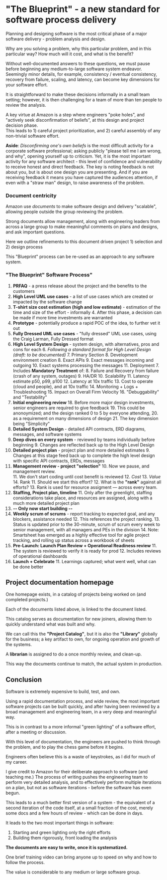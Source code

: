 # "The Blueprint" - a new standard for software process delivery

Planning and designing software is the most critical phase 
of a major software delivery - problem analysis and design.

Why are you solving a problem, why this particular problem, and in this particular way?
How much will it cost, and what is the benefit?

Without well-documented answers to these questions, we must pause before
beginning any medium-to-large software system endeavor.  
Seemingly minor details, for example,  consistency / eventual consistency, recovery from failure, scaling,
and latency, can become key dimensions for your software effort.

It is straightforward to make these decisions informally in a small team setting; 
however, it is then challenging for a team of
more than ten people to review the analysis.  

A key virtue at Amazon
is a step where engineers "poke holes", 
and "actively seek disconfirmation of beliefs", 
at this design and project decision phase.  
This leads to 1) careful project prioritization,
and 2) careful assembly of any non-trivial software effort.  

**Aside**: _Disconfirming one's own beliefs_ is the most difficult
activity for a corporate software professional; asking publicly
"please tell me I am wrong, and why", opening yourself
up to criticism.  Yet, it is the most important activity
for any software architect - this level of confidence
and vulnerability to receive honest and direct feedback.
The key is noting feedback is not about you, but is about
one design you are presenting.  And if you are receiving
feedback it means you have captured the audiences attention,
if even with a "straw man" design, to raise awareness of
the problem.

### Document centricity

Amazon use _documents_
to make software design and delivery "scalable", 
allowing people outside the group reviewing the problem.

Strong documents allow management, along with engineering leaders from across a large group
to make meaningful comments on plans and designs, and ask important questions.

Here we outline refinements to this document driven project 1) selection and 2) design process

This "Blueprint" process can be re-used as an approach to any software system.

### "The Blueprint" Software Process"

1. **PRFAQ** - a press release about the project and the benefits to the customers
2. **High Level UML use cases** - a list of use cases which are created or impacted by the software change
3. **T-shirt size cost estimation (high and low estimate)** - estimation of the time and size of the effort - informally
   4. After this phase, a decision can be made if more time investments are warranted
5. **Prototype** - potentially produce a rapid POC of the idea, to further vet it out
4. **Fully Dressed UML use cases** - "fully dressed" UML use cases, using the Craig Larman, Fully Dressed format
5. **High Level System Design** - system design, with alternatives, pros and cons for each
   6. *Following a standard format for High Level Design (draft:  to be documented)*
      7. Primary Section
         8. Development environment creation
         8. Exact APIs
         9. Exact messages incoming and outgoing
         10. Exact systems processing the messages
         11. Deployment
      7. Includes **Mandatory Treatment** of:
         8. Failure and Recovery from failure (crash of any system, outages)
         9. HA/DR
         10. Scalability
         11. Latency estimate p50, p99, p100
         12. Latency at 10x traffic
         13. Cost to operate (cloud and people), and at 10x traffic
         14. Monitoring + Logs + Troubleshooting
         15. Impact on Overall Firm Velocity
         16. "Debuggability" and "Testability"
17. **Initial engineering review**
    18. Before more major design investments, senior engineers are required to give feedback
    19. This could be anonoymized; and the design ranked 0 to 5 by everyone attending, 
    20. as a requirement on many dimensions of design
    21. The key dimension being "Simplicity"
7. **Detailed System Design** - detailed API contracts, ERD diagrams, messages, and software systems
8. **Deep dives on every system** - reviewed by teams individually before beginning
   9. Changes are reflected back up to the High Level Design
9. **Detailed project plan** - project plan and more detailed estimates 
   9. Changes at this stage feed back up to complete the high level design with specific API contracts, ERDs, messages
10. **Management review - project "selection"**
    10. Now we pause, and management review.  
    11. We don't start coding until cost benefit is reviewed
        12. *Cost*
        13. *Value*
        14. Rank
    11. Should we start this effort?
    12. What is the **"rank"** against all efforts?
    13. Rank is used for resource assigment — across every team.
10. **Staffing, Project plan, timeline**
    11. Only after the greenlight, staffing considerations take place, and resources are assigned, along with a much more detailed project plan
10. **-- Only now start building --**
11. **Weekly scrum of scrums** - report tracking to expected goal, and any blockers, assistance needed
    12. This references the project ranking.
    13. Status is updated prior to the 30-minute, scrum of scrum every week to senior management, with all managers and PEs in the division
    14. Note: Smartsheet has emerged as a highly effective tool for agile project tracking, and rolling up status across a workbook of sheets
11. **Pre-Launch:  Launch Plan Review + Operational Readiness review**
    11. The system is reviewed to verify it is ready for prod
    12. Includes reviews of operational dashboards
10. **Launch + Celebrate**
    11. Learnings captured; what went well, what can be done better

## Project documentation homepage

One homepage exists, in a catalog of projects being worked on (and completed projects.)

Each of the documents listed above, is linked to the document listed.

This catalog serves as documentation for new joiners, allowing them to 
quickly understand what was built and why.

We can call this the **"Project Catalog"**, but it is also the **"Library"**
globally for the business; a key artifact to own, for ongoing operation
and growth of the systems.

A **librarian** is assigned to do a once monthly review, and clean-up.

This way the documents continue to match, the actual system in production.

## Conclusion

Software is extremely expensive to build, test, and own.

Using a rapid documentation process, and wide review, the most important 
software projects can be built quickly, and after having been reviewed by 
a broad management and engineering team, in a very deep and meaningful way.

This is in contrast to a more informal "green lighting" of a software effort,
after a meeting or discussion.

With this level of documentation, the engineers are pushed to think through
the problem, and to play the chess game before it begins.

Engineers often believe this is a waste of keystrokes, as I did for much of my career.

I give credit to Amazon for their deliberate approach to software (and teaching me.)
The process of writing pushes the engineering team to perform very detailed
analysis, and to effectively perform multiple iterations on a plan, 
but not as software iterations - before the software has even begun.

This leads to a much better first version of a system - the equivalent
of a second iteration of the code itself, at a small fraction of the cost,
merely some docs and a few hours of review - which can be done in days.

It leads to the two most important things in software:
1. Starting and green lighting only the right efforts
2. Building them rigorously, front loading the analysis

**The documents are easy to write, once it is systematized.**

One brief training video can bring anyone up to speed on why and how to 
follow the process.

The value is considerable to any medium or large software group.


